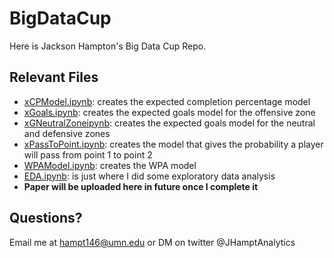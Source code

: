 # BigDataCup

Here is Jackson Hampton's Big Data Cup Repo.

## Relevant Files

* [xCPModel.ipynb](https://github.com/JCHampton/BigDataCup/blob/main/HockeyDataCup/xCPModel.ipynb): creates the expected completion percentage model
* [xGoals.ipynb](https://github.com/JCHampton/BigDataCup/blob/main/HockeyDataCup/xGoals.ipynb): creates the expected goals model for the offensive zone
* [xGNeutralZoneipynb](https://github.com/JCHampton/BigDataCup/blob/main/HockeyDataCup/xGNeutralZone.ipynb): creates the expected goals model for the neutral and defensive zones
* [xPassToPoint.ipynb](https://github.com/JCHampton/BigDataCup/blob/main/HockeyDataCup/xPassToPoint.ipynb): creates the model that gives the probability a player will pass from point 1 to point 2
* [WPAModel.ipynb](https://github.com/JCHampton/BigDataCup/blob/main/HockeyDataCup/WPAModel.ipynb): creates the WPA model
* [EDA.ipynb](https://github.com/JCHampton/BigDataCup/blob/main/HockeyDataCup/EDA.ipynb): is just where I did some exploratory data analysis
* **Paper will be uploaded here in future once I complete it**

## Questions?
Email me at hampt146@umn.edu or DM on twitter @JHamptAnalytics
